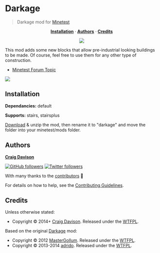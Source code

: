 # Darkage

> Darkage mod for [Minetest](http://www.minetest.net)

<p align="center">
<b><a href="#installation">Installation</a></b>
·
<b><a href="#authors">Authors</a></b>
·
<b><a href="#credits">Credits</a></b>
</p>

<p align="center">
<a href="https://travis-ci.org/davisonio/darkage"><img src="https://img.shields.io/travis/davisonio/darkage.svg?style=flat-square"/></a>
</p>

This mod adds some new blocks that allow pre-industrial looking buildings to be made.
Of course, feel free to use them for any other type of construction.

- [Minetest Forum Topic](https://forum.minetest.net/viewtopic.php?id=10063)

![](https://raw.githubusercontent.com/wiki/davisonio/darkage/img/1.png)

## Installation

**Dependancies:** default

**Supports:** stairs, stairsplus

[Download](https://github.com/davisonio/darkage/archive/master.zip) & unzip the mod, then rename it to "darkage" and move the folder into your minetest/mods folder.

## Authors

**[Craig Davison](http://davison.io)**

[![GitHub followers](https://img.shields.io/github/followers/davisonio.svg?style=social&label=Follow%20davisonio)](https://github.com/davisonio) [![Twitter followers](https://img.shields.io/twitter/follow/davisonio.svg?style=social)](https://twitter.com/davisonio)

With many thanks to the [contributors](https://github.com/davisonio/darkage/graphs/contributors) :clap:

For details on how to help, see the [Contributing Guidelines](https://github.com/davisonio/darkage/blob/master/CONTRIBUTING.md).

## Credits

Unless otherwise stated:

- Copyright © 2014+ [Craig Davison](http://davison.io). Released under the [WTFPL](http://www.wtfpl.net/txt/copying/).

Based on the original [Darkage](https://forum.minetest.net/viewtopic.php?id=3213) mod:

- Copyright © 2012 [MasterGollum](https://forum.minetest.net/memberlist.php?mode=viewprofile&u=3104). Released under the [WTFPL](http://www.wtfpl.net/txt/copying/).
- Copyright © 2013-2014 [adrido](https://forum.minetest.net/memberlist.php?mode=viewprofile&u=3040). Released under the [WTFPL](http://www.wtfpl.net/txt/copying/).
